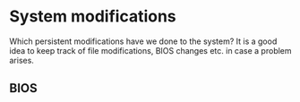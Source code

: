 # System modifications
Which persistent modifications have we done to the system? It is a good idea to keep track of file modifications, BIOS changes etc. in case a problem arises.

## BIOS

